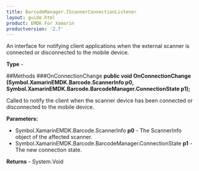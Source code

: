 ```yaml
---
title: BarcodeManager.IScannerConnectionListener
layout: guide.html
product: EMDK For Xamarin
productversion: '2.7'
---
```

An interface for notifying client applications when the external scanner is connected or disconnected to the mobile device.

**Type** - 

##Methods
###OnConnectionChange
**public void OnConnectionChange (Symbol.XamarinEMDK.Barcode.ScannerInfo p0, Symbol.XamarinEMDK.Barcode.BarcodeManager.ConnectionState p1);**

Called to notify the client when the scanner device has been connected or disconnected to the mobile device.

**Parameters:** 

* Symbol.XamarinEMDK.Barcode.ScannerInfo **p0** - The ScannerInfo object of the affected scanner.
* Symbol.XamarinEMDK.Barcode.BarcodeManager.ConnectionState **p1** - The new connection state.

**Returns** - System.Void



















